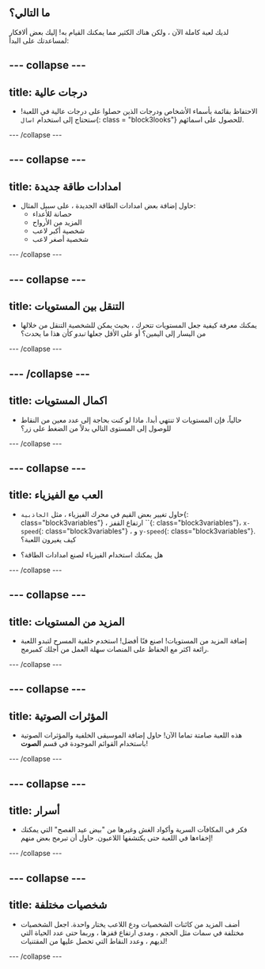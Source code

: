 ## ما التالي؟

لديك لعبة كاملة الآن ، ولكن هناك الكثير مما يمكنك القيام به! إليك بعض ألافكار لمساعدتك على البدأ:

## \--- collapse \---

## title: درجات عالية

+ الاحتفاظ بقائمة بأسماء الأشخاص ودرجات الذين حصلوا على درجات عالية في اللعبة! ستحتاج إلى استخدام `اسال`{: class = "block3looks"} للحصول على اسمائهم.

\--- /collapse \---

## \--- collapse \---

## title: امدادات طاقة جديدة

+ حاول إضافة بعض امدادات الطاقة الجديدة ، على سبيل المثال: 
  + حصانة للأعداء
  + المزيد من الأرواح
  + شخصية أكبر لاعب
  + شخصية أصغر لاعب

\--- /collapse \---

## \--- collapse \---

## title: التنقل بين المستويات

+ يمكنك معرفة كيفية جعل المستويات تتحرك ، بحيث يمكن للشخصية التنقل من خلالها من اليسار إلى اليمين؟ أو على الأقل جعلها *تبدو* كأن هذا ما يحدث؟

\--- /collapse \---

## \--- /collapse \---

## title: اكمال المستويات

+ حالياً، فإن المستويات لا تنتهي أبدا. ماذا لو كنت بحاجة إلى عدد معين من النقاط للوصول إلى المستوى التالي بدلاً من الضغط على زر؟

\--- /collapse \---

## \--- collapse \---

## title: العب مع الفيزياء

+ حاول تغيير بعض القيم في محرك الفيزياء ، مثل `الجاذبية`{: class="block3variables"} ، ارتفاع القفز ``{: class="block3variables"}، `x-speed`{: class="block3variables"} ، و `y-speed`{: class="block3variables"}. كيف يغيرون اللعبة؟

+ هل يمكنك استخدام الفيزياء لصنع امدادات الطاقة؟

\--- /collapse \---

## \--- collapse \---

## title: المزيد من المستويات

+ إضافة المزيد من المستويات! اصنع فنًا أفضل! استخدم خلفية المسرح لتبدو اللعبة رائعة اكثر مع الحفاظ على المنصات سهلة العمل من أجلك كمبرمج.

\--- /collapse \---

## \--- collapse \---

## title: المؤثرات الصوتية

+ هذه اللعبة صامتة تماما الآن! حاول إضافة الموسيقى الخلفية والمؤثرات الصوتية باستخدام القوائم الموجودة في قسم **الصوت**!

\--- /collapse \---

## \--- collapse \---

## title: أسرار

+ فكر في المكافآت السرية وأكواد الغش وغيرها من "بيض عيد الفصح" التي يمكنك إخفاءها في اللعبة حتى يكتشفها اللاعبون. حاول أن تبرمج بعض منهم!

\--- /collapse \---

## \--- collapse \---

## title: شخصيات مختلفة

+ أضف المزيد من كائنات الشخصيات ودع اللاعب يختار واحدة. اجعل الشخصيات مختلفة في سمات مثل الحجم ، ومدى ارتفاع قفزها ، وربما حتى عدد الحياة التي لديهم ، وعدد النقاط التي تحصل عليها من المقتنيات! 

\--- /collapse \---